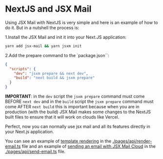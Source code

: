 # NextJS and JSX Mail

Using JSX Mail with NextJS is very simple and here is an example of how to do it. But in a nutshell the process is:

1.Install the JSX Mail and init it into your Next.JS application:

```sh copy
yarn add jsx-mail && yarn jsxm init
```

2.Add the prepare command to the `package.json``:

```json /jsxm prepare/ filename="package.json" copy
{
  "scripts": {
    "dev": "jsxm prepare && next dev",
    "build": "next build && jsxm prepare"
  }
}
```

**IMPORTANT**: in the `dev` script the `jsxm prepare` command must come BEFORE `next dev` and in the `build` script the `jsxm prepare` command must come AFTER `next build` this is important because when you are in production (with the build) JSX Mail makes some changes to the NextJS built files to ensure that it will work on clouds like Vercel.

Perfect, now you can normally use jsx mail and all its features directly in your Next.js application.

You can see an example of [template rendering](https://docs.jsxmail.org/framework/learning/rendering) in the [./pages/api/render-email.ts](./pages/api/render-email.ts) file and an example of [sending an email with JSX Mail Cloud](https://docs.jsxmail.org/cloud/sending-email) in the [./pages/api/send-email.ts](./pages/api/send-email.ts) file.
